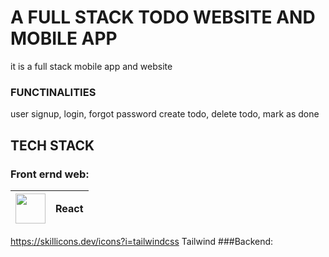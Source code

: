 # A FULL STACK TODO WEBSITE AND MOBILE APP
it is a full stack mobile app and website
### FUNCTINALITIES
user signup, login, forgot password
create todo, delete todo, mark as done
## TECH STACK
### Front ernd web: 
| <img src="https://skillicons.dev/icons?i=react" width=48 /> | React |
|:-----------------------------------------------------------:|:-----:|
https://skillicons.dev/icons?i=tailwindcss Tailwind
###Backend: 
